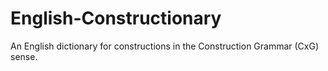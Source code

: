 # English-Constructionary
An English dictionary for constructions in the Construction Grammar (CxG) sense.
